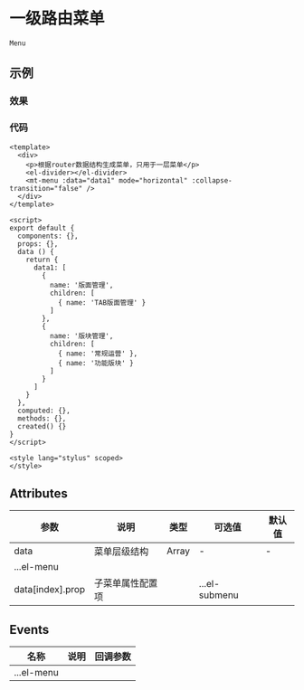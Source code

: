 # 一级路由菜单    
`Menu`  

## 示例  

### 效果
<Demo><MenuDemo/></Demo>

### 代码  
```vue
<template>
  <div>
    <p>根据router数据结构生成菜单，只用于一层菜单</p>
    <el-divider></el-divider>
    <mt-menu :data="data1" mode="horizontal" :collapse-transition="false" />
  </div>
</template>

<script>
export default {
  components: {},
  props: {},
  data () {
    return {
      data1: [
        {
          name: '版面管理',
          children: [
            { name: 'TAB版面管理' }
          ]
        },
        {
          name: '版块管理',
          children: [
            { name: '常规运营' },
            { name: '功能版块' }
          ]
        }
      ]
    }
  },
  computed: {},
  methods: {},
  created() {}
}
</script>

<style lang="stylus" scoped>
</style>
```

## Attributes
| 参数 | 说明 | 类型  | 可选值 | 默认值 | 
| ---- | ------- | ---- | ---- | ---- |
| data | 菜单层级结构 | Array | - | - |  
| ...el-menu |  |  |  |  |  
| data[index].prop | 子菜单属性配置项 |  | ...el-submenu |  |  

## Events
| 名称 | 说明 | 回调参数 |  
| ---- | ---- | ---- |
| ...el-menu |  |  |
